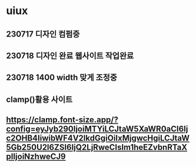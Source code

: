 # uiux
## 230717 디자인 컴펌중
## 230718 디자인 완료 웹사이트 작업완료
## 230718 1400 width 맞게 조정중
## clamp()활용 사이트
## https://clamp.font-size.app/?config=eyJyb290IjoiMTYiLCJtaW5XaWR0aCI6Ijc2OHB4IiwibWF4V2lkdGgiOiIxMjgwcHgiLCJtaW5Gb250U2l6ZSI6IjQ2LjRweCIsIm1heEZvbnRTaXplIjoiNzhweCJ9